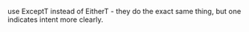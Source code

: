 use ExceptT instead of EitherT - they do the exact same thing, but one indicates
intent more clearly.

